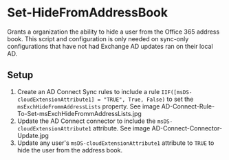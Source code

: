 # Set-HideFromAddressBook

Grants a organization the ability to hide a user from the Office 365 address book. This script and configuration is only needed on sync-only configurations that have not had Exchange AD updates ran on their local AD.

## Setup

1. Create an AD Connect Sync rules to include a rule `IIF([msDS-cloudExtensionAttribute1] = "TRUE", True, False)` to set the `msExchHideFrommAddressLists` property. See image AD-Connect-Rule-To-Set-msExchHideFrommAddressLists.jpg
2. Update the AD Connect connector to include the `msDS-cloudExtensionAttribute1` attribute. See image AD-Connect-Connector-Update.jpg
3. Update any user's `msDS-cloudExtensionAttribute1` attribute to `TRUE` to hide the user from the address book.
